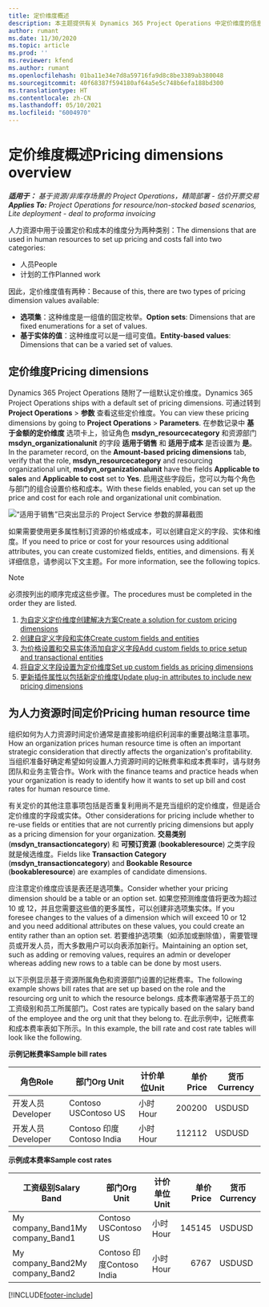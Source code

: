 ```yaml
---
title: 定价维度概述
description: 本主题提供有关 Dynamics 365 Project Operations 中定价维度的信息。
author: rumant
ms.date: 11/30/2020
ms.topic: article
ms.prod: ''
ms.reviewer: kfend
ms.author: rumant
ms.openlocfilehash: 01ba11e34e7d8a59716fa9d8c8be3389ab380048
ms.sourcegitcommit: 40f68387f594180af64a5e5c748b6efa188bd300
ms.translationtype: HT
ms.contentlocale: zh-CN
ms.lasthandoff: 05/10/2021
ms.locfileid: "6004970"
---
```

# <a name="pricing-dimensions-overview"></a><span data-ttu-id="9847f-103">定价维度概述</span><span class="sxs-lookup"><span data-stu-id="9847f-103">Pricing dimensions overview</span></span>

<span data-ttu-id="9847f-104">_**适用于：** 基于资源/非库存场景的 Project Operations，精简部署 - 估价开票交易_</span><span class="sxs-lookup"><span data-stu-id="9847f-104">_**Applies To:** Project Operations for resource/non-stocked based scenarios, Lite deployment - deal to proforma invoicing_</span></span>

<span data-ttu-id="9847f-105">人力资源中用于设置定价和成本的维度分为两种类别：</span><span class="sxs-lookup"><span data-stu-id="9847f-105">The dimensions that are used in human resources to set up pricing and costs fall into two categories:</span></span>

- <span data-ttu-id="9847f-106">人员</span><span class="sxs-lookup"><span data-stu-id="9847f-106">People</span></span>
- <span data-ttu-id="9847f-107">计划的工作</span><span class="sxs-lookup"><span data-stu-id="9847f-107">Planned work</span></span>

<span data-ttu-id="9847f-108">因此，定价维度值有两种：</span><span class="sxs-lookup"><span data-stu-id="9847f-108">Because of this, there are two types of pricing dimension values available:</span></span>

- <span data-ttu-id="9847f-109">**选项集**：这种维度是一组值的固定枚举。</span><span class="sxs-lookup"><span data-stu-id="9847f-109">**Option sets**: Dimensions that are fixed enumerations for a set of values.</span></span>
- <span data-ttu-id="9847f-110">**基于实体的值**：这种维度可以是一组可变值。</span><span class="sxs-lookup"><span data-stu-id="9847f-110">**Entity-based values**: Dimensions that can be a varied set of values.</span></span>

## <a name="pricing-dimensions"></a><span data-ttu-id="9847f-111">定价维度</span><span class="sxs-lookup"><span data-stu-id="9847f-111">Pricing dimensions</span></span>

<span data-ttu-id="9847f-112">Dynamics 365 Project Operations 随附了一组默认定价维度。</span><span class="sxs-lookup"><span data-stu-id="9847f-112">Dynamics 365 Project Operations ships with a default set of pricing dimensions.</span></span> <span data-ttu-id="9847f-113">可通过转到 **Project Operations** > **参数** 查看这些定价维度。</span><span class="sxs-lookup"><span data-stu-id="9847f-113">You can view these pricing dimensions by going to **Project Operations** > **Parameters**.</span></span> <span data-ttu-id="9847f-114">在参数记录中 **基于金额的定价维度** 选项卡上，验证角色 **msdyn_resourcecategory** 和资源部门 **msdyn_organizationalunit** 的字段 **适用于销售** 和 **适用于成本** 是否设置为 **是**。</span><span class="sxs-lookup"><span data-stu-id="9847f-114">In the parameter record, on the **Amount-based pricing dimensions** tab, verify that the role, **msdyn_resourcecategory** and resourcing organizational unit, **msdyn_organizationalunit** have the fields **Applicable to sales** and **Applicable to cost** set to **Yes**.</span></span> <span data-ttu-id="9847f-115">启用这些字段后，您可以为每个角色与部门的组合设置价格和成本。</span><span class="sxs-lookup"><span data-stu-id="9847f-115">With these fields enabled, you can set up the price and cost for each role and organizational unit combination.</span></span>

![“适用于销售”已突出显示的 Project Service 参数的屏幕截图](media/PS-OOB-parameters.png)

<span data-ttu-id="9847f-117">如果需要使用更多属性制订资源的价格或成本，可以创建自定义的字段、实体和维度。</span><span class="sxs-lookup"><span data-stu-id="9847f-117">If you need to price or cost for your resources using additional attributes, you can create customized fields, entities, and dimensions.</span></span> <span data-ttu-id="9847f-118">有关详细信息，请参阅以下文主题。</span><span class="sxs-lookup"><span data-stu-id="9847f-118">For more information, see the following topics.</span></span> 
  
  > [!NOTE]
  > <span data-ttu-id="9847f-119">必须按列出的顺序完成这些步骤。</span><span class="sxs-lookup"><span data-stu-id="9847f-119">The procedures must be completed in the order they are listed.</span></span>

1. [<span data-ttu-id="9847f-120">为自定义定价维度创建解决方案</span><span class="sxs-lookup"><span data-stu-id="9847f-120">Create a solution for custom pricing dimensions</span></span>](../sales/create-solution-custompd.md)
2. [<span data-ttu-id="9847f-121">创建自定义字段和实体</span><span class="sxs-lookup"><span data-stu-id="9847f-121">Create custom fields and entities</span></span>](create-custom-fields-entities-pricing-dimensions.md)
3. [<span data-ttu-id="9847f-122">为价格设置和交易实体添加自定义字段</span><span class="sxs-lookup"><span data-stu-id="9847f-122">Add custom fields to price setup and transactional entities</span></span>](add-custom-fields-price-setup-transactional-entities.md)
4. [<span data-ttu-id="9847f-123">将自定义字段设置为定价维度</span><span class="sxs-lookup"><span data-stu-id="9847f-123">Set up custom fields as pricing dimensions</span></span>](set-up-custom-fields-pricing-dimensions.md)
5. [<span data-ttu-id="9847f-124">更新插件属性以包括新定价维度</span><span class="sxs-lookup"><span data-stu-id="9847f-124">Update plug-in attributes to include new pricing dimensions</span></span>](update-plugin-attributes-pd.md)


## <a name="pricing-human-resource-time"></a><span data-ttu-id="9847f-125">为人力资源时间定价</span><span class="sxs-lookup"><span data-stu-id="9847f-125">Pricing human resource time</span></span>
<span data-ttu-id="9847f-126">组织如何为人力资源时间定价通常是直接影响组织利润率的重要战略注意事项。</span><span class="sxs-lookup"><span data-stu-id="9847f-126">How an organization prices human resource time is often an important strategic consideration that directly affects the organization's profitability.</span></span> <span data-ttu-id="9847f-127">当组织准备好确定希望如何设置人力资源时间的记帐费率和成本费率时，请与财务团队和业务主管合作。</span><span class="sxs-lookup"><span data-stu-id="9847f-127">Work with the finance teams and practice heads when your organization is ready to identify how it wants to set up bill and cost rates for human resource time.</span></span>

<span data-ttu-id="9847f-128">有关定价的其他注意事项包括是否重复利用尚不是充当组织的定价维度，但是适合定价维度的字段或实体。</span><span class="sxs-lookup"><span data-stu-id="9847f-128">Other considerations for pricing include whether to re-use fields or entities that are not currently pricing dimensions but apply as a pricing dimension for your organization.</span></span> <span data-ttu-id="9847f-129">**交易类别** (**msdyn_transactioncategory**) 和 **可预订资源** (**bookableresource**) 之类字段就是候选维度。</span><span class="sxs-lookup"><span data-stu-id="9847f-129">Fields like **Transaction Category** (**msdyn_transactioncategory**) and **Bookable Resource** (**bookableresource**) are examples of candidate dimensions.</span></span> 

<span data-ttu-id="9847f-130">应注意定价维度应该是表还是选项集。</span><span class="sxs-lookup"><span data-stu-id="9847f-130">Consider whether your pricing dimension should be a table or an option set.</span></span> <span data-ttu-id="9847f-131">如果您预测维度值将更改为超过 10 或 12，并且您需要这些值的更多属性，可以创建非选项集实体。</span><span class="sxs-lookup"><span data-stu-id="9847f-131">If you foresee changes to the values of a dimension which will exceed 10 or 12 and you need additional attributes on these values, you could create an entity rather than an option set.</span></span> <span data-ttu-id="9847f-132">若要维护选项集（如添加或删除值），需要管理员或开发人员，而大多数用户可以向表添加新行。</span><span class="sxs-lookup"><span data-stu-id="9847f-132">Maintaining an option set, such as adding or removing values, requires an admin or developer whereas adding new rows to a table can be done by most users.</span></span>

<span data-ttu-id="9847f-133">以下示例显示基于资源所属角色和资源部门设置的记帐费率。</span><span class="sxs-lookup"><span data-stu-id="9847f-133">The following example shows bill rates that are set up based on the role and the resourcing org unit to which the resource belongs.</span></span> <span data-ttu-id="9847f-134">成本费率通常基于员工的工资级别和员工所属部门。</span><span class="sxs-lookup"><span data-stu-id="9847f-134">Cost rates are typically based on the salary band of the employee and the org unit that they belong to.</span></span> <span data-ttu-id="9847f-135">在此示例中，记帐费率和成本费率表如下所示。</span><span class="sxs-lookup"><span data-stu-id="9847f-135">In this example, the bill rate and cost rate tables will look like the following.</span></span>

<span data-ttu-id="9847f-136">**示例记帐费率**</span><span class="sxs-lookup"><span data-stu-id="9847f-136">**Sample bill rates**</span></span>

| <span data-ttu-id="9847f-137">角色</span><span class="sxs-lookup"><span data-stu-id="9847f-137">Role</span></span>        | <span data-ttu-id="9847f-138">部门</span><span class="sxs-lookup"><span data-stu-id="9847f-138">Org Unit</span></span>    |<span data-ttu-id="9847f-139">计价单位</span><span class="sxs-lookup"><span data-stu-id="9847f-139">Unit</span></span>      |<span data-ttu-id="9847f-140">单价</span><span class="sxs-lookup"><span data-stu-id="9847f-140">Price</span></span>      |<span data-ttu-id="9847f-141">货币</span><span class="sxs-lookup"><span data-stu-id="9847f-141">Currency</span></span>  |
| ------------|-------------|----------|----------:|----------|
| <span data-ttu-id="9847f-142">开发人员</span><span class="sxs-lookup"><span data-stu-id="9847f-142">Developer</span></span>   | <span data-ttu-id="9847f-143">Contoso US</span><span class="sxs-lookup"><span data-stu-id="9847f-143">Contoso US</span></span>  |<span data-ttu-id="9847f-144">小时</span><span class="sxs-lookup"><span data-stu-id="9847f-144">Hour</span></span> | <span data-ttu-id="9847f-145">200</span><span class="sxs-lookup"><span data-stu-id="9847f-145">200</span></span>|<span data-ttu-id="9847f-146">USD</span><span class="sxs-lookup"><span data-stu-id="9847f-146">USD</span></span>     |
| <span data-ttu-id="9847f-147">开发人员</span><span class="sxs-lookup"><span data-stu-id="9847f-147">Developer</span></span>   | <span data-ttu-id="9847f-148">Contoso 印度</span><span class="sxs-lookup"><span data-stu-id="9847f-148">Contoso India</span></span> |<span data-ttu-id="9847f-149">小时</span><span class="sxs-lookup"><span data-stu-id="9847f-149">Hour</span></span>|   <span data-ttu-id="9847f-150">112</span><span class="sxs-lookup"><span data-stu-id="9847f-150">112</span></span>|<span data-ttu-id="9847f-151">USD</span><span class="sxs-lookup"><span data-stu-id="9847f-151">USD</span></span>     |


<span data-ttu-id="9847f-152">**示例成本费率**</span><span class="sxs-lookup"><span data-stu-id="9847f-152">**Sample cost rates**</span></span>

| <span data-ttu-id="9847f-153">工资级别</span><span class="sxs-lookup"><span data-stu-id="9847f-153">Salary Band</span></span>     | <span data-ttu-id="9847f-154">部门</span><span class="sxs-lookup"><span data-stu-id="9847f-154">Org Unit</span></span>    |<span data-ttu-id="9847f-155">计价单位</span><span class="sxs-lookup"><span data-stu-id="9847f-155">Unit</span></span>      |<span data-ttu-id="9847f-156">单价</span><span class="sxs-lookup"><span data-stu-id="9847f-156">Price</span></span>      |<span data-ttu-id="9847f-157">货币</span><span class="sxs-lookup"><span data-stu-id="9847f-157">Currency</span></span>  |
| ----------------|-------------|----------|----------:|----------|
| <span data-ttu-id="9847f-158">My company_Band1</span><span class="sxs-lookup"><span data-stu-id="9847f-158">My company_Band1</span></span> | <span data-ttu-id="9847f-159">Contoso US</span><span class="sxs-lookup"><span data-stu-id="9847f-159">Contoso US</span></span>  |<span data-ttu-id="9847f-160">小时</span><span class="sxs-lookup"><span data-stu-id="9847f-160">Hour</span></span> | <span data-ttu-id="9847f-161">145</span><span class="sxs-lookup"><span data-stu-id="9847f-161">145</span></span>|<span data-ttu-id="9847f-162">USD</span><span class="sxs-lookup"><span data-stu-id="9847f-162">USD</span></span>     |
| <span data-ttu-id="9847f-163">My company_Band2</span><span class="sxs-lookup"><span data-stu-id="9847f-163">My company_Band2</span></span> | <span data-ttu-id="9847f-164">Contoso 印度</span><span class="sxs-lookup"><span data-stu-id="9847f-164">Contoso India</span></span> |<span data-ttu-id="9847f-165">小时</span><span class="sxs-lookup"><span data-stu-id="9847f-165">Hour</span></span>|   <span data-ttu-id="9847f-166">67</span><span class="sxs-lookup"><span data-stu-id="9847f-166">67</span></span>|<span data-ttu-id="9847f-167">USD</span><span class="sxs-lookup"><span data-stu-id="9847f-167">USD</span></span>     |


[!INCLUDE[footer-include](../includes/footer-banner.md)]